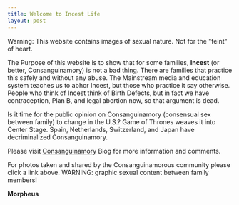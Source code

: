 ```yaml
---
title: Welcome to Incest Life
layout: post
---
```


Warning: This website contains images of sexual nature. Not for the "feint" of heart.

The Purpose of this website is to show that for some families, __Incest__ (or better, Consanguinamory) is not a bad thing. There are families that practice this safely and without any abuse. The Mainstream media and education system teaches us to abhor Incest, but those who practice it say otherwise. People who think of Incest think of Birth Defects, but in fact we have contraception, Plan B, and legal abortion now, so that argument is dead.

Is it time for the public opinion on Consanguinamory (consensual sex between family) to change in the U.S.? Game of Thrones weaves it into Center Stage. Spain, Netherlands, Switzerland, and Japan have decriminalized Consanguinamory.

Please visit [Consanguinamory](https://consanguinamory.wordpress.com/) Blog for more information and comments.

For photos taken and shared by the Consanguinamorous community please click a link above. WARNING: graphic sexual content between family members!

__Morpheus__
